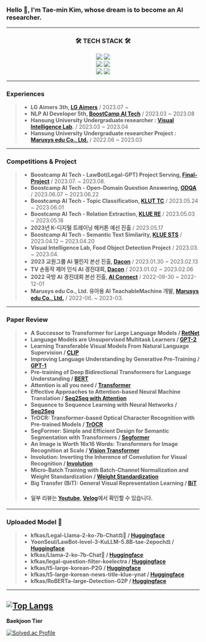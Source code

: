### Hello 👋, I'm Tae-min Kim, whose dream is to become an AI researcher.

---

<h3 align="center">🛠 TECH STACK 🛠</h3>
<p align="center">
    <img src="https://img.shields.io/badge/Python-3776AB?style=flat&logo=Python&logoColor=white"/>
    <img src="https://img.shields.io/badge/c-%2300599C.svg?style=flate&logo=c&logoColor=white"/>
    <br/>
    <img src="https://img.shields.io/badge/PyTorch-%23EE4C2C.svg?style=flat&logo=PyTorch&logoColor=white"/>
    <img src="https://img.shields.io/badge/TensorFlow-%23FF6F00.svg?style=flat&logo=TensorFlow&logoColor=white"/>
    <br/>
    <img src="https://img.shields.io/badge/-RaspberryPi-C51A4A?style=falt&logo=Raspberry-Pi"/>
    <img src="https://img.shields.io/badge/-Arduino-00979D?style=flat&logo=Arduino&logoColor=white"/>
    
---

### Experiences
> * __LG Aimers 3th, [LG Aimers](https://www.lgaimers.ai/)__ / 2023.07 ~
> * __NLP AI Developer 5th, [BoostCamp AI Tech](https://boostcamp.connect.or.kr/)__ / 2023.03 ~ 2023.08
> * __Hansung University Undergraduate researcher : [Visual Intelligence Lab](https://sites.google.com/view/hs-vilab).__ / 2023.03 ~ 2023.04
> * __Hansung University Undergraduate researcher Project : [Marusys edu Co., Ltd.](http://marusysedu.kr/)__ / 2022.06 ~ 2023.03
---
    
### Competitions & Project
> * __Boostcamp AI Tech - LawBot(Legal-GPT) Project Serving, [Final-Project](https://github.com/taemin6697/level3_nlp_finalproject-nlp-08/tree/main)__ / 2023.07. ~ 2023.08.
> * __Boostcamp AI Tech - Open-Domain Question Answering, [ODQA](https://github.com/taemin6697/level2_nlp_mrc-nlp-08)__ / 2023.06.07 ~ 2023.06.22
> * __Boostcamp AI Tech - Topic Classification, [KLUT TC](https://velog.io/@tm011899/%EB%84%A4%EC%9D%B4%EB%B2%84-%EB%B6%80%EC%8A%A4%ED%8A%B8%EC%BA%A0%ED%94%84-5%EA%B8%B0-1213%EC%A3%BC%EC%B0%A8-%EC%A3%BC%EA%B0%84-%ED%9A%8C%EA%B3%A0KlUE-TC-%EB%8C%80%ED%9A%8C)__ / 2023.05.24 ~ 2023.06.01
> * __Boostcamp AI Tech - Relation Extraction, [KLUE RE](https://github.com/taemin6697/level2_klue-nlp-08)__ / 2023.05.03 ~ 2023.05.18
> * __2023년 K-디지털 트레이닝 해커톤 예선 진출__ / 2023.05.17
> * __Boostcamp AI Tech - Semantic Text Similarity, [KLUE STS](https://github.com/taemin6697/Level1_Semantictextsimilarity-Nlp-11)__ / 2023.04.12 ~ 2023.04.20
> * __Visual Intelligence Lab, Food Object Detection Project__ / 2023.03. ~ 2023.04.
> * __2023 교원그룹 AI 챌린지 본선 진출, [Dacon](https://dacon.io/competitions/open/236057/overview/description)__ / 2023.01.30 ~ 2023.02.13
> * __TV 손동작 제어 인식 AI 경진대회, [Dacon](https://dacon.io/competitions/official/236050/overview/description)__ / 2023.01.02 ~ 2023.02.06
> * __2022 국방 AI 경진대회 본선 진출, [AI Connect](https://aiconnect.kr/competition/detail/213)__ / 2022-09-30 ~ 2022-12-01
> * __Marusys edu Co., Ltd. 유아용 AI TeachableMachine 개발, [Marusys edu Co., Ltd.](http://marusysedu.kr/)__ / 2022-06. ~ 2023-03.
----

### Paper Review
> * __A Successor to Transformer for Large Language Models / [RetNet](https://velog.io/@tm011899/RetNet-%EB%85%BC%EB%AC%B8-%EB%A6%AC%EB%B7%B0A-Successor-to-Transformer-for-Large-Language-Models)__
> * __Language Models are Unsupervised Multitask Learners / [GPT-2](
https://velog.io/@tm011899/GPT-2-%EB%85%BC%EB%AC%B8-%EB%A6%AC%EB%B7%B0Language-Models-are-Unsupervised-Multitask-Learners%EC%9E%91%EC%84%B1-%EC%98%88%EC%A0%95
)__
> * __Learning Transferable Visual Models From Natural Language Supervision / [CLIP](https://velog.io/@tm011899/CLIP-%EB%85%BC%EB%AC%B8%EB%A6%AC%EB%B7%B0)__
> * __Improving Language Understanding by Generative Pre-Training / [GPT-1](https://velog.io/@tm011899/GPT-%EC%96%B8%EC%96%B4-%EB%AA%A8%EB%8D%B8)__
> * __Pre-training of Deep Bidirectional Transformers for Language Understanding / [BERT](https://velog.io/@tm011899/BERT-%EB%85%BC%EB%AC%B8-%EB%A6%AC%EB%B7%B0%EC%93%B0%EB%8A%94%EC%A4%91)__
> * __Attention is all you need / [Transformer](https://velog.io/@tm011899/%EB%84%A4%EC%9D%B4%EB%B2%84-%EB%B6%80%EC%8A%A4%ED%8A%B8%EC%BA%A0%ED%94%84-5%EA%B8%B0-5%EC%A3%BC%EC%B0%A8-Transformer)__
> * __Effective Approaches to Attention-based Neural Machine Translation / [Seq2Seq with Attention](https://github.com/taemin6697/Paper_Review/blob/master/Seq2Seq_with_attention.pdf)__
> * __Sequence to Sequence Learning with Neural Networks / [Seq2Seq](https://github.com/taemin6697/Paper_Review/blob/master/Seq2Seq.pdf)__
> * __TrOCR: Transformer-based Optical Character Recognition with Pre-trained Models / [TrOCR](https://github.com/taemin6697/Paper_Review/blob/master/Trocr.pdf)__
> * __SegFormer: Simple and Efficient Design for Semantic Segmentation with Transformers / [Segformer](https://github.com/taemin6697/Paper_Review/blob/master/SegFormer.pdf)__
> * __An Image is Worth 16x16 Words: Transformers for Image Recognition at Scale / [Vision Transformer](https://www.youtube.com/watch?v=sOY0H_EeH3Q&ab_channel=%ED%83%9C%EB%AF%BC%EA%B9%80)__
> * __Involution: Inverting the Inherence of Convolution for Visual Recognition / [Involution](https://github.com/taemin6697/Paper_Review/blob/master/involution.pdf)__
> * __Micro-Batch Training with Batch-Channel Normalization and Weight Standardization / [Weight Standardization](https://github.com/taemin6697/Paper_Review/blob/master/Weight%20Standardization-re.pdf)__
> * __Big Transfer (BiT): General Visual Representation Learning / [BiT](https://github.com/taemin6697/Paper_Review/blob/master/BiT(AI%20study).pdf)__
> * #### 일부 리뷰는 [Youtube](https://www.youtube.com/@user-dt2tf9mm8y/videos), [Velog](https://velog.io/@tm011899)에서 확인할 수 있습니다.
----

### Uploaded Model 🤗
> * __kfkas/Legal-Llama-2-ko-7b-Chat⚖️🦙 / [Huggingface](https://huggingface.co/kfkas/Legal-Llama-2-ko-7b-Chat)__
> * __YoonSeul/LawBot-level-3-KuLLM-5.8B-tae-2epoch⚖️ / [Huggingface](https://huggingface.co/YoonSeul/LawBot-level-3-KuLLM-5.8B-tae-2epoch)__
> * __kfkas/Llama-2-ko-7b-Chat🦙 / [Huggingface](https://huggingface.co/kfkas/Llama-2-ko-7b-Chat)__
> * __kfkas/legal-question-filter-koelectra / [Huggingface](https://huggingface.co/kfkas/legal-question-filter-koelectra)__
> * __kfkas/t5-large-korean-P2G / [Huggingface](https://huggingface.co/kfkas/t5-large-korean-P2G)__
> * __kfkas/t5-large-korean-news-title-klue-ynat / [Huggingface](https://huggingface.co/kfkas/t5-large-korean-news-title-klue-ynat)__
> * __kfkas/RoBERTa-large-Detection-G2P / [Huggingface](https://huggingface.co/kfkas/RoBERTa-large-Detection-P2G)__
----



[![Top Langs](https://github-readme-stats.vercel.app/api/top-langs/?username=taemin6697&layout=compact)](https://github.com/SangwonYoon/github-readme-stats)
---

<b> Baekjoon Tier </b>

[![Solved.ac Profile](http://mazassumnida.wtf/api/v2/generate_badge?boj=ktmkjj88)](https://solved.ac/ktmkjj88/)
